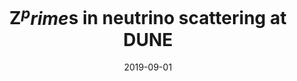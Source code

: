 ---
title: "Z$^prime$s in neutrino scattering at DUNE"
authors:  Peter Ballett,  Matheus Hostert,  Silvia Pascoli,  Yuber Perez-Gonzalez,  Zahra Tabrizi,  Renata Funchal
collection: publications
permalink: /publication/2019-09-01-Zprimes-in-neutrino-scattering-at-DUNE
date: 2019-09-01
venue: '<strong>PRD</strong>'
citation: '"Z$^prime$s in neutrino scattering at DUNE", Peter Ballett,  Matheus Hostert,  Silvia Pascoli,  Yuber Perez-Gonzalez,  Zahra Tabrizi,  Renata Funchal,  <strong>PRD</strong>, 2019, '
eprint: '1902.08579'
---